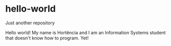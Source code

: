 # hello-world
Just another repository

Hello world! My name is Hortência and I am an Information Systems student that doesn't know how to program. Yet! 
